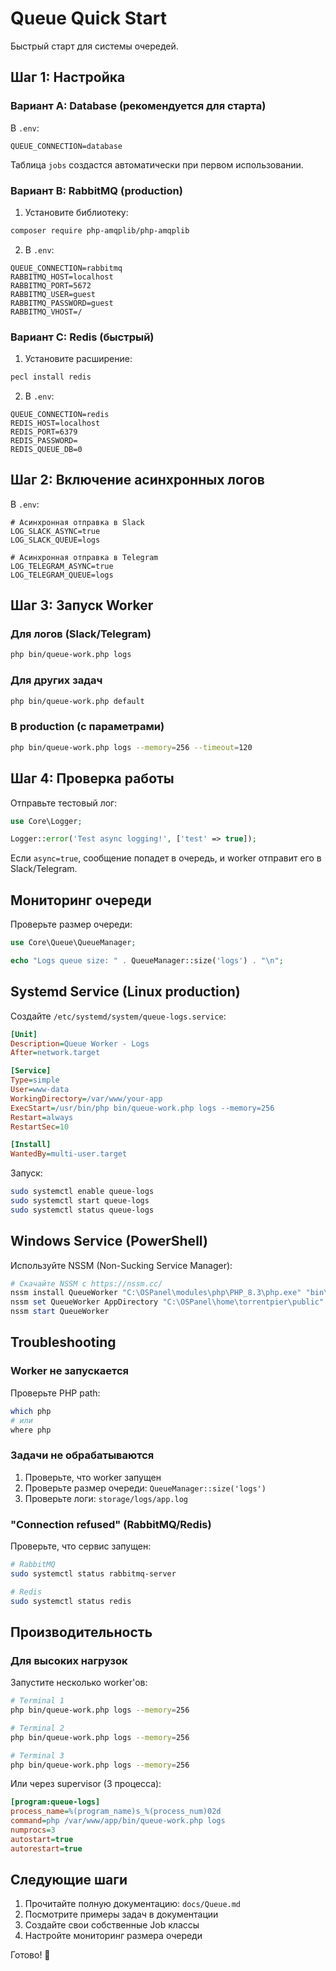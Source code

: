 # Queue Quick Start

Быстрый старт для системы очередей.

## Шаг 1: Настройка

### Вариант A: Database (рекомендуется для старта)

В `.env`:
```env
QUEUE_CONNECTION=database
```

Таблица `jobs` создастся автоматически при первом использовании.

### Вариант B: RabbitMQ (production)

1. Установите библиотеку:
```bash
composer require php-amqplib/php-amqplib
```

2. В `.env`:
```env
QUEUE_CONNECTION=rabbitmq
RABBITMQ_HOST=localhost
RABBITMQ_PORT=5672
RABBITMQ_USER=guest
RABBITMQ_PASSWORD=guest
RABBITMQ_VHOST=/
```

### Вариант C: Redis (быстрый)

1. Установите расширение:
```bash
pecl install redis
```

2. В `.env`:
```env
QUEUE_CONNECTION=redis
REDIS_HOST=localhost
REDIS_PORT=6379
REDIS_PASSWORD=
REDIS_QUEUE_DB=0
```

## Шаг 2: Включение асинхронных логов

В `.env`:
```env
# Асинхронная отправка в Slack
LOG_SLACK_ASYNC=true
LOG_SLACK_QUEUE=logs

# Асинхронная отправка в Telegram  
LOG_TELEGRAM_ASYNC=true
LOG_TELEGRAM_QUEUE=logs
```

## Шаг 3: Запуск Worker

### Для логов (Slack/Telegram)

```bash
php bin/queue-work.php logs
```

### Для других задач

```bash
php bin/queue-work.php default
```

### В production (с параметрами)

```bash
php bin/queue-work.php logs --memory=256 --timeout=120
```

## Шаг 4: Проверка работы

Отправьте тестовый лог:

```php
use Core\Logger;

Logger::error('Test async logging!', ['test' => true]);
```

Если `async=true`, сообщение попадет в очередь, и worker отправит его в Slack/Telegram.

## Мониторинг очереди

Проверьте размер очереди:

```php
use Core\Queue\QueueManager;

echo "Logs queue size: " . QueueManager::size('logs') . "\n";
```

## Systemd Service (Linux production)

Создайте `/etc/systemd/system/queue-logs.service`:

```ini
[Unit]
Description=Queue Worker - Logs
After=network.target

[Service]
Type=simple
User=www-data
WorkingDirectory=/var/www/your-app
ExecStart=/usr/bin/php bin/queue-work.php logs --memory=256
Restart=always
RestartSec=10

[Install]
WantedBy=multi-user.target
```

Запуск:
```bash
sudo systemctl enable queue-logs
sudo systemctl start queue-logs
sudo systemctl status queue-logs
```

## Windows Service (PowerShell)

Используйте NSSM (Non-Sucking Service Manager):

```powershell
# Скачайте NSSM с https://nssm.cc/
nssm install QueueWorker "C:\OSPanel\modules\php\PHP_8.3\php.exe" "bin\queue-work.php logs --memory=256"
nssm set QueueWorker AppDirectory "C:\OSPanel\home\torrentpier\public"
nssm start QueueWorker
```

## Troubleshooting

### Worker не запускается

Проверьте PHP path:
```bash
which php
# или
where php
```

### Задачи не обрабатываются

1. Проверьте, что worker запущен
2. Проверьте размер очереди: `QueueManager::size('logs')`
3. Проверьте логи: `storage/logs/app.log`

### "Connection refused" (RabbitMQ/Redis)

Проверьте, что сервис запущен:
```bash
# RabbitMQ
sudo systemctl status rabbitmq-server

# Redis
sudo systemctl status redis
```

## Производительность

### Для высоких нагрузок

Запустите несколько worker'ов:

```bash
# Terminal 1
php bin/queue-work.php logs --memory=256

# Terminal 2
php bin/queue-work.php logs --memory=256

# Terminal 3
php bin/queue-work.php logs --memory=256
```

Или через supervisor (3 процесса):
```ini
[program:queue-logs]
process_name=%(program_name)s_%(process_num)02d
command=php /var/www/app/bin/queue-work.php logs
numprocs=3
autostart=true
autorestart=true
```

## Следующие шаги

1. Прочитайте полную документацию: `docs/Queue.md`
2. Посмотрите примеры задач в документации
3. Создайте свои собственные Job классы
4. Настройте мониторинг размера очереди

Готово! 🚀
